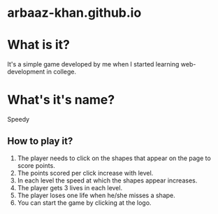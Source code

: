 ﻿# arbaaz-khan.github.io

# What is it?
It's a simple game developed by me when I started learning web-development in college.

# What's it's name?
Speedy

## How to play it?
1) The player needs to click on the shapes that appear on the page to score points.
2) The points scored per click increase with level.
3) In each level the speed at which the shapes appear increases.
4) The player gets 3 lives in each level.
5) The player loses one life when he/she misses a shape.
6) You can start the game by clicking at the logo.
